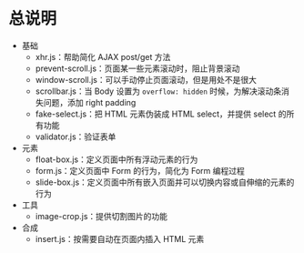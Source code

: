 # 总说明

* 基础
    * xhr.js：帮助简化 AJAX post/get 方法
    * prevent-scroll.js：页面某一些元素滚动时，阻止背景滚动
    * window-scroll.js：可以手动停止页面滚动，但是用处不是很大
    * scrollbar.js：当 Body 设置为 `overflow: hidden` 时候，为解决滚动条消失问题，添加 right padding
    * fake-select.js：把 HTML 元素伪装成 HTML select，并提供 select 的所有功能
    * validator.js：验证表单
* 元素
    * float-box.js：定义页面中所有浮动元素的行为
    * form.js：定义页面中 Form 的行为，简化为 Form 编程过程
    * slide-box.js：定义页面中所有嵌入页面并可以切换内容或自伸缩的元素的行为
* 工具
    * image-crop.js：提供切割图片的功能
* 合成
    * insert.js：按需要自动在页面内插入 HTML 元素

